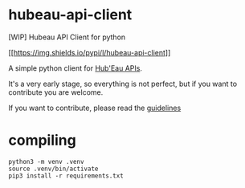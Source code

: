 # hubeau-api-client

[WIP] Hubeau API Client for python

[[https://img.shields.io/pypi/l/hubeau-api-client]]

A simple python client for [Hub'Eau APIs](https://hubeau.eaufrance.fr).

It's a very early stage, so everything is not perfect, but if you want to contribute you are welcome.

If you want to contribute, please read the [guidelines](CONTRIBUTING)

# compiling

```
python3 -m venv .venv
source .venv/bin/activate
pip3 install -r requirements.txt

```
